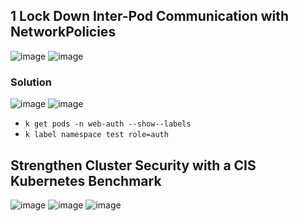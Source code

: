 ## 1 Lock Down Inter-Pod Communication with NetworkPolicies
![image](https://github.com/emirhandogandemir/Kubernetes-Notlar/assets/74687192/b4c90ea9-6716-4a25-849f-28c78d25eee9)
![image](https://github.com/emirhandogandemir/Kubernetes-Notlar/assets/74687192/1f26942c-a697-4944-b3d4-9fdf7c2fcbd4)
### Solution
![image](https://github.com/emirhandogandemir/Kubernetes-Notlar/assets/74687192/ef35b24b-72c6-42f2-8934-1ebbb98b7e35)
![image](https://github.com/emirhandogandemir/Kubernetes-Notlar/assets/74687192/e73fa6b9-6977-4d46-aa0b-0a492182f84c)

- `k get pods -n web-auth --show--labels`
- `k label namespace test role=auth`

## Strengthen Cluster Security with a CIS Kubernetes Benchmark

![image](https://github.com/emirhandogandemir/Kubernetes-Notlar/assets/74687192/4d5a155c-fd41-4b43-9890-71f455bfa7eb)
![image](https://github.com/emirhandogandemir/Kubernetes-Notlar/assets/74687192/097bd9ea-ad4d-4eb1-a946-3ff269c01997)
![image](https://github.com/emirhandogandemir/Kubernetes-Notlar/assets/74687192/b37cf985-3eb9-49e0-919c-96f02496e181)


